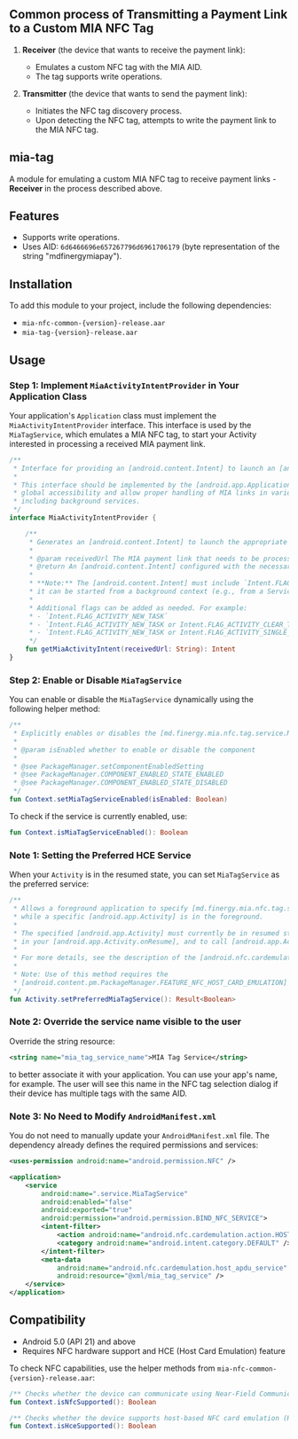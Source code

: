 ## Common process of Transmitting a Payment Link to a Custom MIA NFC Tag
1. **Receiver** (the device that wants to receive the payment link):
   - Emulates a custom NFC tag with the MIA AID.
   - The tag supports write operations.

2. **Transmitter** (the device that wants to send the payment link):
   - Initiates the NFC tag discovery process.
   - Upon detecting the NFC tag, attempts to write the payment link to the MIA NFC tag.

## mia-tag

A module for emulating a custom MIA NFC tag to receive payment links - **Receiver** in the process described above.

## Features
- Supports write operations.
- Uses AID: `6d6466696e657267796d6961706179` (byte representation of the string "mdfinergymiapay").

## Installation
To add this module to your project, include the following dependencies:
- `mia-nfc-common-{version}-release.aar`
- `mia-tag-{version}-release.aar`

## Usage

### Step 1: Implement `MiaActivityIntentProvider` in Your Application Class
Your application's `Application` class must implement the `MiaActivityIntentProvider` interface. 
This interface is used by the `MiaTagService`, which emulates a MIA NFC tag, to start your Activity interested in processing a received MIA payment link.

```kotlin
/**
 * Interface for providing an [android.content.Intent] to launch an [android.app.Activity] when a payment MIA link is received.
 *
 * This interface should be implemented by the [android.app.Application] class of the app to ensure
 * global accessibility and allow proper handling of MIA links in various contexts,
 * including background services.
 */
interface MiaActivityIntentProvider {

    /**
     * Generates an [android.content.Intent] to launch the appropriate [android.app.Activity] for handling the received MIA link.
     *
     * @param receivedUrl The MIA payment link that needs to be processed.
     * @return An [android.content.Intent] configured with the necessary flags and data to start the desired [android.app.Activity].
     *
     * **Note:** The [android.content.Intent] must include `Intent.FLAG_ACTIVITY_NEW_TASK` to ensure
     * it can be started from a background context (e.g., from a Service).
     *
     * Additional flags can be added as needed. For example:
     * - `Intent.FLAG_ACTIVITY_NEW_TASK`
     * - `Intent.FLAG_ACTIVITY_NEW_TASK or Intent.FLAG_ACTIVITY_CLEAR_TASK`
     * - `Intent.FLAG_ACTIVITY_NEW_TASK or Intent.FLAG_ACTIVITY_SINGLE_TOP`
     */
    fun getMiaActivityIntent(receivedUrl: String): Intent
}
```

### Step 2: Enable or Disable `MiaTagService`
You can enable or disable the `MiaTagService` dynamically using the following helper method:

```kotlin
/**
 * Explicitly enables or disables the [md.finergy.mia.nfc.tag.service.MiaTagService] without killing the app.
 *
 * @param isEnabled whether to enable or disable the component
 *
 * @see PackageManager.setComponentEnabledSetting
 * @see PackageManager.COMPONENT_ENABLED_STATE_ENABLED
 * @see PackageManager.COMPONENT_ENABLED_STATE_DISABLED
 */
fun Context.setMiaTagServiceEnabled(isEnabled: Boolean)
```

To check if the service is currently enabled, use:

```kotlin
fun Context.isMiaTagServiceEnabled(): Boolean
```

### Note 1: Setting the Preferred HCE Service
When your `Activity` is in the resumed state, you can set `MiaTagService` as the preferred service:

```kotlin
/**
 * Allows a foreground application to specify [md.finergy.mia.nfc.tag.service.MiaTagService] service as preferred
 * while a specific [android.app.Activity] is in the foreground.
 *
 * The specified [android.app.Activity] must currently be in resumed state. A good paradigm is to call this method
 * in your [android.app.Activity.onResume], and to call [android.app.Activity.unsetPreferredHceService] in your [android.app.Activity.onPause].
 *
 * For more details, see the description of the [android.nfc.cardemulation.CardEmulation.setPreferredService] method.
 *
 * Note: Use of this method requires the
 * [android.content.pm.PackageManager.FEATURE_NFC_HOST_CARD_EMULATION] to be present on the device.
 */
fun Activity.setPreferredMiaTagService(): Result<Boolean>
```

### Note 2: Override the service name visible to the user
Override the string resource:
```xml
<string name="mia_tag_service_name">MIA Tag Service</string>
```
to better associate it with your application. You can use your app's name, for example.
The user will see this name in the NFC tag selection dialog if their device has multiple tags with the same AID.

### Note 3: No Need to Modify `AndroidManifest.xml`
You do not need to manually update your `AndroidManifest.xml` file. The dependency already defines the required permissions and services:

```xml
<uses-permission android:name="android.permission.NFC" />

<application>
    <service
        android:name=".service.MiaTagService"
        android:enabled="false"
        android:exported="true"
        android:permission="android.permission.BIND_NFC_SERVICE">
        <intent-filter>
            <action android:name="android.nfc.cardemulation.action.HOST_APDU_SERVICE" />
            <category android:name="android.intent.category.DEFAULT" />
        </intent-filter>
        <meta-data
            android:name="android.nfc.cardemulation.host_apdu_service"
            android:resource="@xml/mia_tag_service" />
    </service>
</application>
```

## Compatibility
- Android 5.0 (API 21) and above
- Requires NFC hardware support and HCE (Host Card Emulation) feature

To check NFC capabilities, use the helper methods from `mia-nfc-common-{version}-release.aar`:
```kotlin
/** Checks whether the device can communicate using Near-Field Communication (NFC). **/
fun Context.isNfcSupported(): Boolean

/** Checks whether the device supports host-based NFC card emulation (HCE). **/
fun Context.isHceSupported(): Boolean
```
